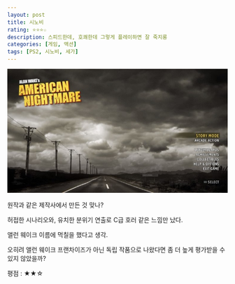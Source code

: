 ```yaml
---
layout: post
title: 시노비
rating: ⭐️⭐️⭐️☆
description: 스피드한데, 호쾌한데 그렇게 플레이하면 잘 죽지롱
categories: [게임, 액션]
tags: [PS2, 시노비, 세가]
---
```


![앨런웨이크](../../images/2013/alan_wake_american_nightmare.jpg)

원작과 같은 제작사에서 만든 것 맞나?

허접한 시나리오와, 유치한 분위기 연출로 C급 호러 같은 느낌만 났다.

앨런 웨이크 이름에 먹칠을 했다고 생각.

오히려 앨런 웨이크 프랜차이즈가 아닌 독립 작품으로 나왔다면 좀 더 높게 평가받을 수 있지 않았을까?

평점 : ★★☆
